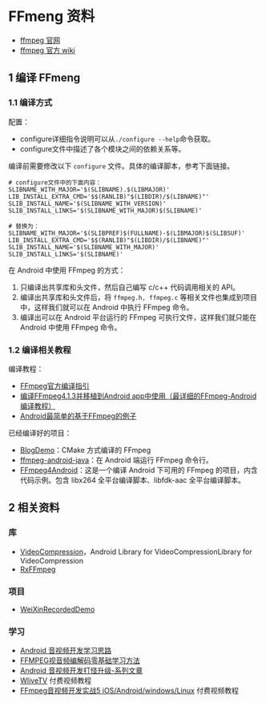 # FFmeng 资料

- [ffmpeg 官网](https://ffmpeg.org/)
- [ffmpeg 官方 wiki](https://trac.ffmpeg.org/wiki)

## 1 编译 FFmeng

### 1.1 编译方式

配置：

- configure详细指令说明可以从`./configure --help`命令获取。
- configure文件中描述了各个模块之间的依赖关系等。

编译前需要修改以下 `configure` 文件。具体的编译脚本，参考下面链接。

```shell
# configure文件中的下面内容：
SLIBNAME_WITH_MAJOR='$(SLIBNAME).$(LIBMAJOR)'
LIB_INSTALL_EXTRA_CMD='$$(RANLIB)"$(LIBDIR)/$(LIBNAME)"'
SLIB_INSTALL_NAME='$(SLIBNAME_WITH_VERSION)'
SLIB_INSTALL_LINKS='$(SLIBNAME_WITH_MAJOR)$(SLIBNAME)'

# 替换为：
SLIBNAME_WITH_MAJOR='$(SLIBPREF)$(FULLNAME)-$(LIBMAJOR)$(SLIBSUF)'
LIB_INSTALL_EXTRA_CMD='$$(RANLIB)"$(LIBDIR)/$(LIBNAME)"'
SLIB_INSTALL_NAME='$(SLIBNAME_WITH_MAJOR)'
SLIB_INSTALL_LINKS='$(SLIBNAME)'
```

在 Android 中使用 FFmpeg 的方式：

1. 只编译出共享库和头文件，然后自己编写 c/c++ 代码调用相关的 API。
2. 编译出共享库和头文件后，将 `ffmpeg.h, ffmpeg.c` 等相关文件也集成到项目中，这样我们就可以在 Android 中执行 FFmpeg 命令。
3. 编译出可以在 Android 平台运行的 FFmpeg 可执行文件，这样我们就只能在 Android 中使用 FFmpeg 命令。

### 1.2 编译相关教程

编译教程：

- [FFmpeg官方编译指引](https://trac.ffmpeg.org/wiki/CompilationGuide)
- [编译FFmpeg4.1.3并移植到Android app中使用（最详细的FFmpeg-Android编译教程）](https://blog.csdn.net/bobcat_kay/article/details/80889398?utm_medium=distribute.pc_relevant_t0.none-task-blog-BlogCommendFromMachineLearnPai2-1&depth_1-utm_source=distribute.pc_relevant_t0.none-task-blog-BlogCommendFromMachineLearnPai2-1)
- [Android最简单的基于FFmpeg的例子](http://www.ihubin.com/archives/)

已经编译好的项目：

- [BlogDemo](https://github.com/burgessjp/BlogDemo)：CMake 方式编译的 FFmpeg
- [ffmpeg-android-java](https://github.com/WritingMinds/ffmpeg-android-java)：在 Android 端运行 FFmpeg 命令行。
- [FFmpeg4Android](https://github.com/mabeijianxi/FFmpeg4Android)：这是一个编译 Android 下可用的 FFmpeg 的项目，内含代码示例。包含 libx264 全平台编译脚本、libfdk-aac 全平台编译脚本。

## 2 相关资料

### 库

- [VideoCompression](https://github.com/RudreshJR/VideoCompression)，Android Library for VideoCompressionLibrary for VideoCompression
- [RxFFmpeg](https://github.com/microshow/RxFFmpeg)

### 项目

- [WeiXinRecordedDemo](https://github.com/Zhaoss/WeiXinRecordedDemo)

### 学习

- [Android 音视频开发学习思路](https://www.cnblogs.com/renhui/p/7452572.html)
- [FFMPEG视音频编解码零基础学习方法](http://blog.csdn.net/leixiaohua1020/article/details/15811977)
- [Android 音视频开发打怪升级-系列文章](https://github.com/ChenLittlePing/LearningVideo)
- [WliveTV](https://github.com/wanliyang1990/WliveTV) 付费视频教程
- [FFmpeg音视频开发实战5 iOS/Android/windows/Linux](https://edu.csdn.net/course/detail/2314) 付费视频教程
